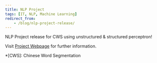 ```yaml
---
title: NLP Project
tags: [IT, NLP, Machine Learning]
redirect_from:
    - /blog/nlp-project-release/
---
```


NLP Project release for CWS using unstructured & structured perceptron!

Visit [Project Webpage](/CWS-perceptron) for further information.

*[CWS]: Chinese Word Segmentation
